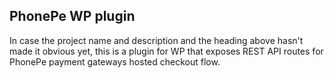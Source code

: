 ## PhonePe WP plugin

In case the project name and description and the heading above hasn't made it obvious yet, this is a plugin for WP that exposes REST API routes for PhonePe payment gateways hosted checkout flow.